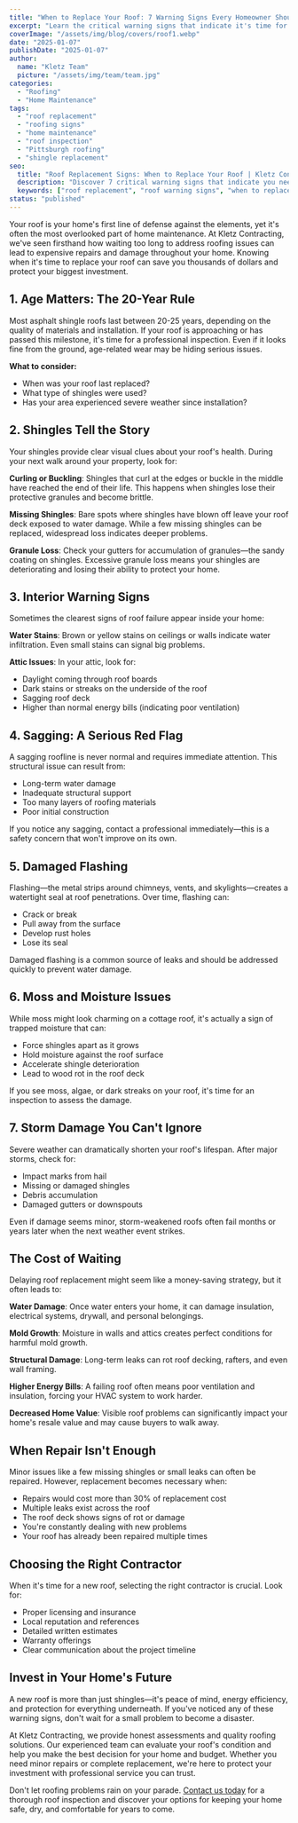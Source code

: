 ```yaml
---
title: "When to Replace Your Roof: 7 Warning Signs Every Homeowner Should Know"
excerpt: "Learn the critical warning signs that indicate it's time for a roof replacement. From age-related wear to storm damage, discover what to watch for to protect your home."
coverImage: "/assets/img/blog/covers/roof1.webp"
date: "2025-01-07"
publishDate: "2025-01-07"
author:
  name: "Kletz Team"
  picture: "/assets/img/team/team.jpg"
categories:
  - "Roofing"
  - "Home Maintenance"
tags:
  - "roof replacement"
  - "roofing signs"
  - "home maintenance"
  - "roof inspection"
  - "Pittsburgh roofing"
  - "shingle replacement"
seo:
  title: "Roof Replacement Signs: When to Replace Your Roof | Kletz Contracting"
  description: "Discover 7 critical warning signs that indicate you need a roof replacement. Expert advice on roof age, damage, and when repairs aren't enough."
  keywords: ["roof replacement", "roof warning signs", "when to replace roof", "roof damage signs", "Pittsburgh roofing contractor", "roof inspection"]
status: "published"
---
```


Your roof is your home's first line of defense against the elements, yet it's often the most overlooked part of home maintenance. At Kletz Contracting, we've seen firsthand how waiting too long to address roofing issues can lead to expensive repairs and damage throughout your home. Knowing when it's time to replace your roof can save you thousands of dollars and protect your biggest investment.

## 1. Age Matters: The 20-Year Rule

Most asphalt shingle roofs last between 20-25 years, depending on the quality of materials and installation. If your roof is approaching or has passed this milestone, it's time for a professional inspection. Even if it looks fine from the ground, age-related wear may be hiding serious issues.

**What to consider:**
- When was your roof last replaced?
- What type of shingles were used?
- Has your area experienced severe weather since installation?

## 2. Shingles Tell the Story

Your shingles provide clear visual clues about your roof's health. During your next walk around your property, look for:

**Curling or Buckling**: Shingles that curl at the edges or buckle in the middle have reached the end of their life. This happens when shingles lose their protective granules and become brittle.

**Missing Shingles**: Bare spots where shingles have blown off leave your roof deck exposed to water damage. While a few missing shingles can be replaced, widespread loss indicates deeper problems.

**Granule Loss**: Check your gutters for accumulation of granules—the sandy coating on shingles. Excessive granule loss means your shingles are deteriorating and losing their ability to protect your home.

## 3. Interior Warning Signs

Sometimes the clearest signs of roof failure appear inside your home:

**Water Stains**: Brown or yellow stains on ceilings or walls indicate water infiltration. Even small stains can signal big problems.

**Attic Issues**: In your attic, look for:
- Daylight coming through roof boards
- Dark stains or streaks on the underside of the roof
- Sagging roof deck
- Higher than normal energy bills (indicating poor ventilation)

## 4. Sagging: A Serious Red Flag

A sagging roofline is never normal and requires immediate attention. This structural issue can result from:
- Long-term water damage
- Inadequate structural support
- Too many layers of roofing materials
- Poor initial construction

If you notice any sagging, contact a professional immediately—this is a safety concern that won't improve on its own.

## 5. Damaged Flashing

Flashing—the metal strips around chimneys, vents, and skylights—creates a watertight seal at roof penetrations. Over time, flashing can:
- Crack or break
- Pull away from the surface
- Develop rust holes
- Lose its seal

Damaged flashing is a common source of leaks and should be addressed quickly to prevent water damage.

## 6. Moss and Moisture Issues

While moss might look charming on a cottage roof, it's actually a sign of trapped moisture that can:
- Force shingles apart as it grows
- Hold moisture against the roof surface
- Accelerate shingle deterioration
- Lead to wood rot in the roof deck

If you see moss, algae, or dark streaks on your roof, it's time for an inspection to assess the damage.

## 7. Storm Damage You Can't Ignore

Severe weather can dramatically shorten your roof's lifespan. After major storms, check for:
- Impact marks from hail
- Missing or damaged shingles
- Debris accumulation
- Damaged gutters or downspouts

Even if damage seems minor, storm-weakened roofs often fail months or years later when the next weather event strikes.

## The Cost of Waiting

Delaying roof replacement might seem like a money-saving strategy, but it often leads to:

**Water Damage**: Once water enters your home, it can damage insulation, electrical systems, drywall, and personal belongings.

**Mold Growth**: Moisture in walls and attics creates perfect conditions for harmful mold growth.

**Structural Damage**: Long-term leaks can rot roof decking, rafters, and even wall framing.

**Higher Energy Bills**: A failing roof often means poor ventilation and insulation, forcing your HVAC system to work harder.

**Decreased Home Value**: Visible roof problems can significantly impact your home's resale value and may cause buyers to walk away.

## When Repair Isn't Enough

Minor issues like a few missing shingles or small leaks can often be repaired. However, replacement becomes necessary when:
- Repairs would cost more than 30% of replacement cost
- Multiple leaks exist across the roof
- The roof deck shows signs of rot or damage
- You're constantly dealing with new problems
- Your roof has already been repaired multiple times

## Choosing the Right Contractor

When it's time for a new roof, selecting the right contractor is crucial. Look for:
- Proper licensing and insurance
- Local reputation and references
- Detailed written estimates
- Warranty offerings
- Clear communication about the project timeline

## Invest in Your Home's Future

A new roof is more than just shingles—it's peace of mind, energy efficiency, and protection for everything underneath. If you've noticed any of these warning signs, don't wait for a small problem to become a disaster.

At Kletz Contracting, we provide honest assessments and quality roofing solutions. Our experienced team can evaluate your roof's condition and help you make the best decision for your home and budget. Whether you need minor repairs or complete replacement, we're here to protect your investment with professional service you can trust.

Don't let roofing problems rain on your parade. [Contact us today](/services/roofing) for a thorough roof inspection and discover your options for keeping your home safe, dry, and comfortable for years to come.